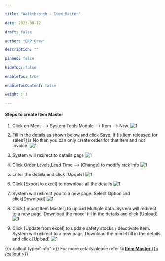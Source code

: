 ```yaml
---

title: "Walkthrough - Item Master"

date: 2023-09-12

draft: false

author: "ERP Crew"

description: ""

pinned: false

hideToc: false

enableToc: true

enableTocContent: false

weight : 1

---
```

#### Steps to create Item Master
1. Click on Menu --> System Tools Module --> Item --> New. 
![1](/systemtools/WT_ST_IM_01.png)<br>

2. Fill in the details as shown below and click Save.
If [Is Item released for sales?] is No then you can only create order for that Item and not Invoice.
![1](/systemtools/WT_ST_IM_02.png)<br>

3. System will redirect to details page
![1](/systemtools/WT_ST_IM_03.png)<br>

4. Click Order Levels,Lead Time --> [Change] to modify rack info
![1](/systemtools/WT_ST_IM_04.png)<br>

5. Enter the details and click [Update]
![1](/systemtools/WT_ST_IM_05.png)<br>

6. Click [Export to excel] to download all the details
![1](/systemtools/WT_ST_IM_06.png) <br>

7. System will redirect you to a new page. Select Option and click[Download]
![1](/systemtools/WT_ST_IM_07.png) <br>

8. Click [Import Item Master] to upload Multiple data. System will redirect to a new page. Download the model fill in the details and click [Upload]
![1](/systemtools/WT_ST_IM_08.png) <br>

9. Click [Update from excel] to update safety stocks / deactivate item. System will redirect to a new page. Download the model fill in the details and click [Upload]
![1](/systemtools/WT_ST_IM_09.png) <br>

{{< callout type="info" >}} For more details please refer to <a href="http://docs.erpcrystal.in/en/docs/erpcrystal/mfg/systemtools/common-masters/item/">**Item Master** {{< /callout >}}
